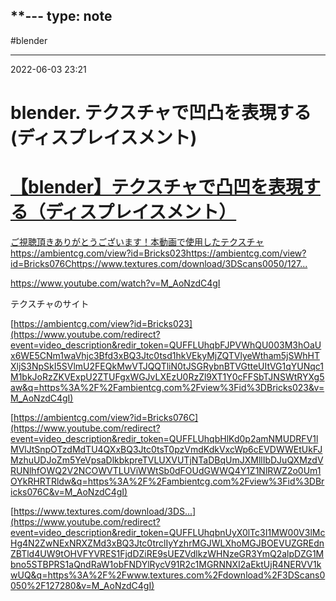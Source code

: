 **---
type: note
---

#blender

---
2022-06-03  23:21

# blender.  テクスチャで凹凸を表現する(ディスプレイスメント)


<div class="rich-link-card-container"><a class="rich-link-card" href="https://www.youtube.com/watch?v=M_AoNzdC4gI" target="_blank">
	<div class="rich-link-image-container">
		<div class="rich-link-image" style="background-image: url('https://www.youtube.com/embed/M_AoNzdC4gI?feature=oembed')">
	</div>
	</div>
	<div class="rich-link-card-text">
		<h1 class="rich-link-card-title">【blender】テクスチャで凸凹を表現する（ディスプレイスメント）</h1>
		<p class="rich-link-card-description">
		ご視聴頂きありがとうございます！本動画で使用したテクスチャhttps://ambientcg.com/view?id=Bricks023https://ambientcg.com/view?id=Bricks076Chttps://www.textures.com/download/3DScans0050/127...
		</p>
		<p class="rich-link-href">
		https://www.youtube.com/watch?v=M_AoNzdC4gI
		</p>
	</div>
</a></div>

テクスチャのサイト

[https://ambientcg.com/view?id=Bricks023](https://www.youtube.com/redirect?event=video_description&redir_token=QUFFLUhqbFJPVWhQU003M3hOaUx6WE5CNm1waVhjc3Bfd3xBQ3Jtc0tsd1hkVEkyMjZQTVlyeWtham5jSWhHTXljS3NpSkI5SVlmU2FEQkMwVTJQQTliN0tJSGRybnBTVGtteUItVG1qYUNqc1M1bkJoRzZKVExpU2ZTUFgxWGJvLXEzU0RzZl9XT1Y0cFFSbTJNSWtRYXg5aw&q=https%3A%2F%2Fambientcg.com%2Fview%3Fid%3DBricks023&v=M_AoNzdC4gI)

[https://ambientcg.com/view?id=Bricks076C](https://www.youtube.com/redirect?event=video_description&redir_token=QUFFLUhqbHlKd0p2amNMUDRFV1lMVlJtSnpOTzdMdTU4QXxBQ3Jtc0tsT0pzVmdKdkVxcWp6cEVDWWEtUkFJMzhuUDJoZm5YeVpsaDlkbkpreTVLUXVUTjNTaDBqUmJXMllIbDJuQXMzdVRUNlhfOWQ2V2NCOWVTLUViWWtSb0dFOUdGWWQ4Y1Z1NlRWZ2o0Um1OYkRHRTRldw&q=https%3A%2F%2Fambientcg.com%2Fview%3Fid%3DBricks076C&v=M_AoNzdC4gI)

[https://www.textures.com/download/3DS...](https://www.youtube.com/redirect?event=video_description&redir_token=QUFFLUhqbnUyX0lTc3I1MW00V3lMcHg4N2ZwNExNRXZMd3xBQ3Jtc0trclIyYzhrMGJWLXhoMGJBOEVUZGREdnZBTld4UW9tOHVFYVRES1FjdDZiRE9sUEZVdlkzWHNzeGR3YmQ2alpDZG1Mbno5STBPRS1aQndRaW1obFNDYlRycV91R2c1MGRNNXI2aEktUjR4NERVV1kwUQ&q=https%3A%2F%2Fwww.textures.com%2Fdownload%2F3DScans0050%2F127280&v=M_AoNzdC4gI)



